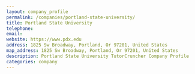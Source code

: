 ```yaml
---
layout: company_profile
permalink: /companies/portland-state-university/
title: Portland State University
telephone: 
email: 
website: https://www.pdx.edu
address: 1825 Sw Broadway, Portland, Or 97201, United States
map_address: 1825 Sw Broadway, Portland, Or 97201, United States
description: Portland State University TutorCruncher Company Profile
categories: company
---
```


